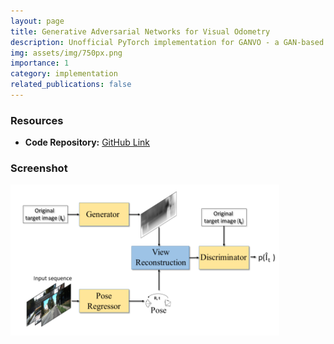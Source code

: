 ```yaml
---
layout: page
title: Generative Adversarial Networks for Visual Odometry
description: Unofficial PyTorch implementation for GANVO - a GAN-based visual odometry depth estimation.
img: assets/img/750px.png
importance: 1
category: implementation
related_publications: false
---
```

### Resources
- **Code Repository:** [GitHub Link](https://github.com/rish-av/ganvo)

### Screenshot
![Generative Adversarial Networks for Visual Odometry](assets/img/750px.png)
